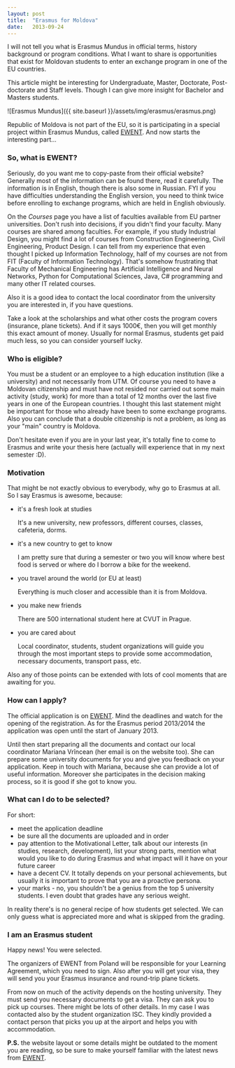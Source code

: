 ```yaml
---
layout: post
title:  "Erasmus for Moldova"
date:   2013-09-24
---
```



I will not tell you what is Erasmus Mundus in official terms, history background 
or program conditions. What I want to share is opportunities that exist for Moldovan
students to enter an exchange program in one of the EU countries. 

This article might be interesting for Undergraduate, Master, Doctorate, Post-doctorate 
and Staff levels. Though I can give more insight for Bachelor and Masters
students.

![Erasmus Mundus]({{ site.baseurl }}/assets/img/erasmus/erasmus.png)

Republic of Moldova is not part of the EU, so it is participating in a special 
project within Erasmus Mundus, called [EWENT](http://ewent.meil.pw.edu.pl/). And
now starts the interesting part...

### So, what is EWENT?

Seriously, do you want me to copy-paste from their official website? Generally 
most of the information can be found there, read it carefully. The information
is in English, though there is also some in Russian. FYI if you have difficulties 
understanding the English version, you need to think twice before enrolling to 
exchange programs, which are held in English obviously. 

On the *Courses* page you have a list of faculties available from EU partner 
universities. Don't rush into decisions, if you didn't find your faculty. 
Many courses are shared among faculties. For example, if you study Industrial Design,
you might find a lot of courses from Construction Engineering, Civil Engineering, 
Product Design. I can tell from my experience that even thought I picked up Information
Technology, half of my courses are not from FIT (Faculty of Information Technology).
That's somehow frustrating that Faculty of Mechanical Engineering has Artificial 
Intelligence and Neural Networks, Python for Computational Sciences, Java, C# programming
and many other IT related courses.

Also it is a good idea to contact the local coordinator from the university you 
are interested in, if you have questions.

Take a look at the scholarships and what other costs the program covers (insurance, 
plane tickets). And if it says 1000€, then you will get monthly this exact amount 
of money. Usually for normal Erasmus, students get paid much less, so you can 
consider yourself lucky.

### Who is eligible?

You must be a student or an employee to a high education institution (like a university) 
and not necessarily from UTM. Of course you need to have a Moldovan citizenship and 
must have not resided nor carried out some main activity (study, work) for more 
than a total of 12 months over the last five years in one of the European countries.
I thought this last statement might be important for those who already have been 
to some exchange programs. Also you can conclude that a double citizenship is not 
a problem, as long as your "main" country is Moldova.

Don't hesitate even if you are in your last year, it's totally fine to come to 
Erasmus and write your thesis here (actually will experience that in my next 
semester :D).

### Motivation

That might be not exactly obvious to everybody, why go to Erasmus at all. So I say 
Erasmus is awesome, because:

* it's a fresh look at studies

    It's a new university, new professors, different courses, classes, cafeteria, 
    dorms.

* it's a new country to get to know

    I am pretty sure that during a semester or two you will know where best food 
    is served or where do I borrow a bike for the weekend.

* you travel around the world (or EU at least) 

    Everything is much closer and accessible than it is from Moldova.

* you make new friends
  
    There are 500 international student here at CVUT in Prague.

* you are cared about

    Local coordinator, students, student organizations will guide you through the 
    most important steps to provide some accommodation, necessary documents, transport
    pass, etc.

Also any of those points can be extended with lots of cool moments that are awaiting 
for you.

### How can I apply?

The official application is on [EWENT](http://ewent.meil.pw.edu.pl/app/). Mind
the deadlines and watch for the opening of the registration. As for the Erasmus
period 2013/2014 the application was open until the start of January 2013.

Until then start preparing all the documents and contact our local coordinator 
Mariana Vrîncean (her email is on the website too). She can prepare some university 
documents for you and give you feedback on your application. Keep in touch with 
Mariana, because she can provide a lot of useful information. Moreover she 
participates in the decision making process, so it is good if she got to know you.

### What can I do to be selected?

For short:

* meet the application deadline
* be sure all the documents are uploaded and in order
* pay attention to the Motivational Letter, talk about our interests (in studies,
  research, development), list your strong parts, mention what would you like to
  do during Erasmus and what impact will it have on your future career
* have a decent CV. It totally depends on your personal achievements, but usually
  it is important to prove that you are a proactive persona.
* your marks - no, you shouldn't be a genius from the top 5 university students.
  I even doubt that grades have any serious weight.

In reality there's is no general recipe of how students get selected. We can only 
guess what is appreciated more and what is skipped from the grading. 

### I am an Erasmus student

Happy news! You were selected. 

The organizers of EWENT from Poland will be responsible for your Learning Agreement,
which you need to sign. Also after you will get your visa, they will send you your
Erasmus insurance and round-trip plane tickets.

From now on much of the activity depends on the hosting university. They must 
send you necessary documents to get a visa. They can ask you to pick up courses. 
There might be lots of other details. In my case I was contacted also
by the student organization ISC. They kindly provided a contact person that picks
you up at the airport and helps you with accommodation.

**P.S.** the website layout or some details might be outdated to the moment you are 
reading, so be sure to make yourself familiar with the latest news from 
[EWENT](http://ewent.meil.pw.edu.pl/).